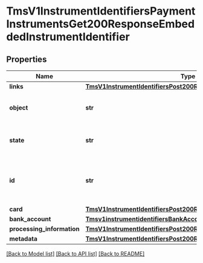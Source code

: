 # TmsV1InstrumentIdentifiersPaymentInstrumentsGet200ResponseEmbeddedInstrumentIdentifier

## Properties
Name | Type | Description | Notes
------------ | ------------- | ------------- | -------------
**links** | [**TmsV1InstrumentIdentifiersPost200ResponseLinks**](TmsV1InstrumentIdentifiersPost200ResponseLinks.md) |  | [optional] 
**object** | **str** | &#39;Describes type of token.&#39;  Valid values: - instrumentIdentifier  | [optional] 
**state** | **str** | &#39;Current state of the token.&#39;  Valid values: - ACTIVE - CLOSED  | [optional] 
**id** | **str** | The ID of the existing instrument identifier to be linked to the newly created payment instrument. | [optional] 
**card** | [**TmsV1InstrumentIdentifiersPost200ResponseCard**](TmsV1InstrumentIdentifiersPost200ResponseCard.md) |  | [optional] 
**bank_account** | [**Tmsv1instrumentidentifiersBankAccount**](Tmsv1instrumentidentifiersBankAccount.md) |  | [optional] 
**processing_information** | [**TmsV1InstrumentIdentifiersPost200ResponseProcessingInformation**](TmsV1InstrumentIdentifiersPost200ResponseProcessingInformation.md) |  | [optional] 
**metadata** | [**TmsV1InstrumentIdentifiersPost200ResponseMetadata**](TmsV1InstrumentIdentifiersPost200ResponseMetadata.md) |  | [optional] 

[[Back to Model list]](../README.md#documentation-for-models) [[Back to API list]](../README.md#documentation-for-api-endpoints) [[Back to README]](../README.md)


